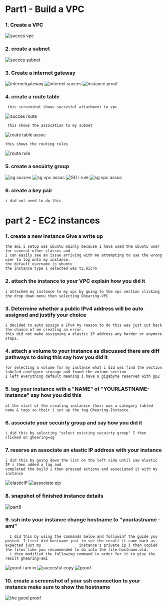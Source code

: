 <h1>Part1 - Build a VPC</h1> 

<h3>1. Create a VPC</h3>

![succes vpc](https://user-images.githubusercontent.com/70773439/193670729-8b316b2e-80a5-4a35-81d1-88b773ea87c0.PNG)

<h3>2. create a subnet</h3>

![succes subnet](https://user-images.githubusercontent.com/70773439/193670787-be9c816e-2b3b-4365-8262-a170eab21888.PNG)

<h3>3. Create a internet gateway</h3>

![internetgateway](https://user-images.githubusercontent.com/70773439/193670381-e1137ede-72fe-4fa3-a0f6-35a054c858d6.PNG)
![internet succes](https://user-images.githubusercontent.com/70773439/193670454-8f6a153f-a073-4ef5-ba70-03a2e1da1d5d.PNG)
![instance proof](https://user-images.githubusercontent.com/70773439/193670547-8879d2fa-71d2-4c25-b9c3-f4940b6e7b08.PNG)

<h3>4. create a route table</h3> 

     this screenshot shows succesful attachment to vpc 
     
![succes route](https://user-images.githubusercontent.com/70773439/193727542-0cde1ff6-c2da-4691-9e7e-9c562fbfde4d.PNG)

     this shows the assocation to my subnet 
![route table assoc](https://user-images.githubusercontent.com/70773439/193670104-2c0152bb-fc59-4c68-b58b-2ca063e9d806.PNG)

    this shows the routing rules 
![route rule](https://user-images.githubusercontent.com/70773439/193670203-b4c6202b-e4d1-4b83-80f1-ed91adcecf1f.PNG)

<h3>5. create a secuirty group</h3>
 
![sg succes](https://user-images.githubusercontent.com/70773439/193669170-2db08745-45e1-415e-b2c2-5458ab69c64f.PNG)
![sg vpc assoc](https://user-images.githubusercontent.com/70773439/193669189-173bce3c-688c-411c-ae12-6369d40b29c0.PNG)
![SG i rule](https://user-images.githubusercontent.com/70773439/193669751-86f59dfd-4558-4619-b046-0c09049c4406.PNG)
![sg vpc assoc](https://user-images.githubusercontent.com/70773439/193669852-2c56e3d7-40a9-4083-9698-e8201c9973b2.PNG)


<h3>6. create a key pair</h3>

    i did not need to do this 


<h1>part 2 - EC2 instances</h1> 

<h3>1. create a new instance Give a write up</h3> 
  
    the ami i setup was ubuntu mainly because I have used the ubuntu user for several other classes and 
    I can easily see an issue arriving with me attempting to use the wrong user to log onto my instance. 
    the default username is ubuntu
    the instance type i selected was t2.micro

<h3>2. attach the instance to your VPC explain how you did it</h3> 
   
    i attached my instance to my vpc by going to the vpc section clicking the drop down menu then selecting Ghearing-VPC

<h3>3. Determine whether a public IPv4 address will be auto assigned and justify your choice</h3> 
  
    i decided to auto assign a IPv4 my reason to do this was just cut back the chance of me creating an error.
    this did not make assigning a elastic IP address any harder or anymore steps.

<h3>4. attach a volume to your instance as discussed there are diff pathways to doing this say how you did it</h3>

    for selecting a volume for my instance what i did was find the section labeled configure storage and found the volume section 
    I left everything default meaning i have 8 gigabyte reserved with gp2 

<h3>5. tag your instance with a "NAME" of "YOURLASTNAME-instance" say how you did this </h3>

    at the start of the creating instansce their was a category labled name & tags so their i set up the tag Ghearing-Instance.

<h3>6. associate your secuirty group and say how you did it</h3>

    i did this by selecting "select existing secuirty group" I then clicked on ghearing=sg

<h3>7. reserve an associate an elastic IP address with your instance</h3>

    i did this by going down the list on the left side until saw elastic IP i then added a tag and 
    completed the build i then pressed actions and associated it with my instance  

![elasticIP](https://user-images.githubusercontent.com/70773439/193668717-559fc0ca-1a1e-4804-a866-53809e517847.PNG)
![associate eip](https://user-images.githubusercontent.com/70773439/193668743-c8841bf7-d69c-4dff-94e5-b3fca502e456.PNG)


<h3>8. snapshot of finished instance details</h3>

![part8](https://user-images.githubusercontent.com/70773439/193668603-31535bfd-ed14-42fb-b104-3dcc651690e9.PNG)

<h3>9. ssh into your instance change hostname to "yourlastname -ami"</h3>

      I did this by using the commands below and followinf the guide you posted. I first did hostname just to see the result it came back as expected just my                 instance's private ip i then copied the files like you recommended to do into the file hostname.old.
      i then modified the following command in order for it to give the result ghearing-ami

![proof i am in](https://user-images.githubusercontent.com/70773439/193723814-a04b2713-f972-41e0-9b03-3d3f3755f5c5.PNG)
![succesful copy](https://user-images.githubusercontent.com/70773439/193724093-63548b1e-0094-4c05-833f-e4dd7678949f.PNG)
![proof](https://user-images.githubusercontent.com/70773439/193723909-4f38a52e-fb04-48ce-8222-4ab3e1dfa6c6.PNG)

<h3>10. create a screenshot of your ssh connection to your instance make sure to show the hostname</h3>

![the good proof](https://user-images.githubusercontent.com/70773439/193726277-529a7472-86f6-4490-934c-92c93a27a3ba.PNG)

